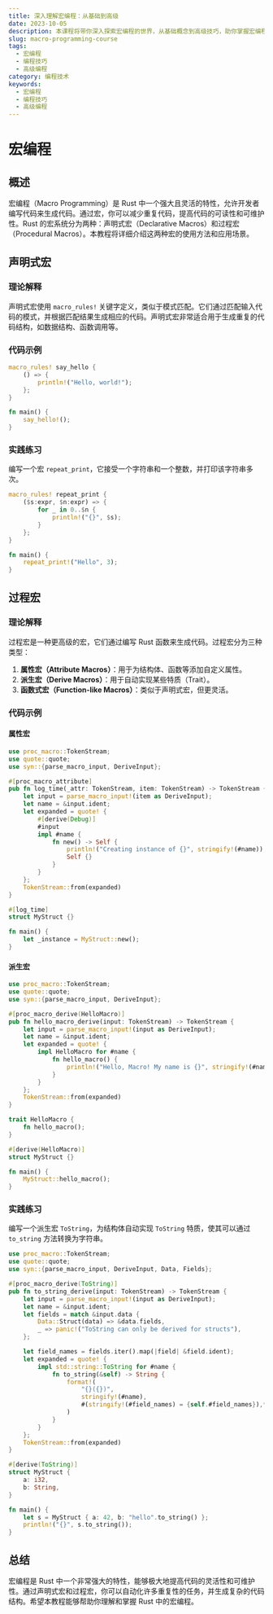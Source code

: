 ```yaml
---
title: 深入理解宏编程：从基础到高级
date: 2023-10-05
description: 本课程将带你深入探索宏编程的世界，从基础概念到高级技巧，助你掌握宏编程的核心知识。
slug: macro-programming-course
tags:
  - 宏编程
  - 编程技巧
  - 高级编程
category: 编程技术
keywords:
  - 宏编程
  - 编程技巧
  - 高级编程
---
```


# 宏编程

## 概述

宏编程（Macro Programming）是 Rust 中一个强大且灵活的特性，允许开发者编写代码来生成代码。通过宏，你可以减少重复代码，提高代码的可读性和可维护性。Rust 的宏系统分为两种：声明式宏（Declarative Macros）和过程宏（Procedural Macros）。本教程将详细介绍这两种宏的使用方法和应用场景。

## 声明式宏

### 理论解释

声明式宏使用 `macro_rules!` 关键字定义，类似于模式匹配。它们通过匹配输入代码的模式，并根据匹配结果生成相应的代码。声明式宏非常适合用于生成重复的代码结构，如数据结构、函数调用等。

### 代码示例

```rust
macro_rules! say_hello {
    () => {
        println!("Hello, world!");
    };
}

fn main() {
    say_hello!();
}
```

### 实践练习

编写一个宏 `repeat_print`，它接受一个字符串和一个整数，并打印该字符串多次。

```rust
macro_rules! repeat_print {
    ($s:expr, $n:expr) => {
        for _ in 0..$n {
            println!("{}", $s);
        }
    };
}

fn main() {
    repeat_print!("Hello", 3);
}
```

## 过程宏

### 理论解释

过程宏是一种更高级的宏，它们通过编写 Rust 函数来生成代码。过程宏分为三种类型：

1. **属性宏（Attribute Macros）**：用于为结构体、函数等添加自定义属性。
2. **派生宏（Derive Macros）**：用于自动实现某些特质（Trait）。
3. **函数式宏（Function-like Macros）**：类似于声明式宏，但更灵活。

### 代码示例

#### 属性宏

```rust
use proc_macro::TokenStream;
use quote::quote;
use syn::{parse_macro_input, DeriveInput};

#[proc_macro_attribute]
pub fn log_time(_attr: TokenStream, item: TokenStream) -> TokenStream {
    let input = parse_macro_input!(item as DeriveInput);
    let name = &input.ident;
    let expanded = quote! {
        #[derive(Debug)]
        #input
        impl #name {
            fn new() -> Self {
                println!("Creating instance of {}", stringify!(#name));
                Self {}
            }
        }
    };
    TokenStream::from(expanded)
}

#[log_time]
struct MyStruct {}

fn main() {
    let _instance = MyStruct::new();
}
```

#### 派生宏

```rust
use proc_macro::TokenStream;
use quote::quote;
use syn::{parse_macro_input, DeriveInput};

#[proc_macro_derive(HelloMacro)]
pub fn hello_macro_derive(input: TokenStream) -> TokenStream {
    let input = parse_macro_input!(input as DeriveInput);
    let name = &input.ident;
    let expanded = quote! {
        impl HelloMacro for #name {
            fn hello_macro() {
                println!("Hello, Macro! My name is {}", stringify!(#name));
            }
        }
    };
    TokenStream::from(expanded)
}

trait HelloMacro {
    fn hello_macro();
}

#[derive(HelloMacro)]
struct MyStruct {}

fn main() {
    MyStruct::hello_macro();
}
```

### 实践练习

编写一个派生宏 `ToString`，为结构体自动实现 `ToString` 特质，使其可以通过 `to_string` 方法转换为字符串。

```rust
use proc_macro::TokenStream;
use quote::quote;
use syn::{parse_macro_input, DeriveInput, Data, Fields};

#[proc_macro_derive(ToString)]
pub fn to_string_derive(input: TokenStream) -> TokenStream {
    let input = parse_macro_input!(input as DeriveInput);
    let name = &input.ident;
    let fields = match &input.data {
        Data::Struct(data) => &data.fields,
        _ => panic!("ToString can only be derived for structs"),
    };

    let field_names = fields.iter().map(|field| &field.ident);
    let expanded = quote! {
        impl std::string::ToString for #name {
            fn to_string(&self) -> String {
                format!(
                    "{}({})",
                    stringify!(#name),
                    #(stringify!(#field_names) = {self.#field_names}),*
                )
            }
        }
    };
    TokenStream::from(expanded)
}

#[derive(ToString)]
struct MyStruct {
    a: i32,
    b: String,
}

fn main() {
    let s = MyStruct { a: 42, b: "hello".to_string() };
    println!("{}", s.to_string());
}
```

## 总结

宏编程是 Rust 中一个非常强大的特性，能够极大地提高代码的灵活性和可维护性。通过声明式宏和过程宏，你可以自动化许多重复性的任务，并生成复杂的代码结构。希望本教程能够帮助你理解和掌握 Rust 中的宏编程。